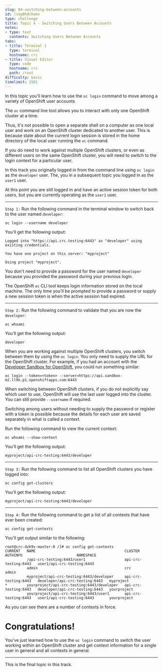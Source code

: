 ```yaml
---
slug: 04-switching-between-accounts
id: lvag0hdchamx
type: challenge
title: Topic 4 - Switching Users Between Accounts
notes:
- type: text
  contents: Switching Users Between Accounts
tabs:
- title: Terminal 1
  type: terminal
  hostname: crc
- title: Visual Editor
  type: code
  hostname: crc
  path: /root
difficulty: basic
timelimit: 1501
---
```

In this topic you'll learn how to use the `oc login` command to move among a variety of OpenShift user accounts

The `oc` command line tool allows you to interact with only one OpenShift cluster at a time.

Thus, it's not possible to open a separate shell on a computer as one local user and work on an OpenShift cluster dedicated to another user. This is because state about the current login session is stored in the home directory of the local user running the `oc` command.

If you do need to work against multiple OpenShift clusters, or even as different users on the same OpenShift cluster, you will need to switch to the login context for a particular user.

In this track you originally logged in from the command line using `oc login` as the `developer` user. The, you in a subsequent topic you logged in as the `user1` user.

At this point you are still logged in and have an active session token for both users, but you are currently operating as the `user1` user.

----

`Step 1:` Run the following command in the terminal window to switch back to the user named `developer`:

```
oc login --username developer
```

You'll get the following output:

```
Logged into "https://api.crc.testing:6443" as "developer" using existing credentials.

You have one project on this server: "myproject"

Using project "myproject".
```

You don't need to provide a password for the user named `developer` because you provided the password during your previous login.

The OpenShift `oc` CLI tool keeps login information stored on the local machine.  The only time you'll be prompted to provide a password or supply a new session token is when the active session had expired.

----

`Step 2:` Run the following command to validate that you are now the `developer`:
```
oc whoami
```

You'll get the following output:

```
developer
```

When you are working against multiple OpenShift clusters, you switch between them by using the `oc login`. You only need to supply the URL for the OpenShift cluster. For example, if you had an account with the [Developer Sandbox for OpenShift](https://developers.redhat.com/developer-sandbox), you could run something similar:

```
oc login --token=<token> --server=https://api.sandbox-m2.ll9k.p1.openshiftapps.com:6443
```

When switching between OpenShift clusters, if you do not explicitly say which user to use, OpenShift will use the last user logged into the cluster. You can still provide `--username` if required.

Switching among users without needing to supply the password or register with a token is possible because the details for each user are saved separately in what is called a context.

Run the following command to view the current context:

```
oc whoami --show-context
```

You'll get the following output:

```
myproject/api-crc-testing:6443/developer
```

----

`Step 3:` Run the following command to list all OpenShift clusters you have logged into:

```
oc config get-clusters
```

You'll get the following output:

```
myproject/api-crc-testing:6443/developer
```

----

`Step 4:` Run the following command to get a list of all contexts that have ever been created:

```
oc config get-contexts
```

You'll get output similar to the following:

```
root@crc-dzk9v-master-0 /]# oc config get-contexts
CURRENT   NAME                                         CLUSTER                AUTHINFO                         NAMESPACE
          /api-crc-testing:6443/user1                  api-crc-testing:6443   user1/api-crc-testing:6443
          admin                                        crc                    admin
          myproject/api-crc-testing:6443/developer     api-crc-testing:6443   developer/api-crc-testing:6443   myproject
*         yourproject/api-crc-testing:6443/developer   api-crc-testing:6443   developer/api-crc-testing:6443   yourproject
          yourproject/api-crc-testing:6443/user1       api-crc-testing:6443   user1/api-crc-testing:6443       yourproject
```

As you can see there are a number of contexts in force.

# Congratulations!

 You've just learned how to use the `oc login`  command to switch the user working within an OpenShift cluster and get context information for a single user in general and all contexts in general.

----

This is the final topic in this track.